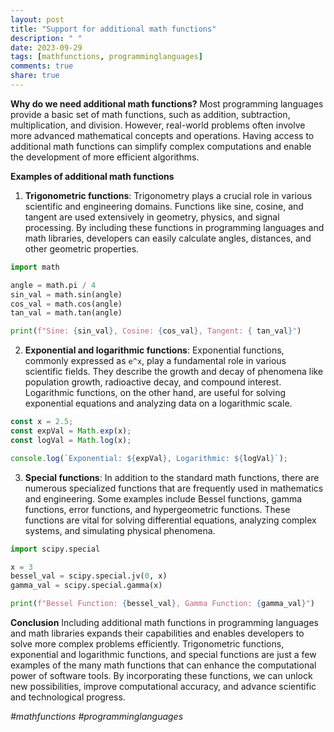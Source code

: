 ```yaml
---
layout: post
title: "Support for additional math functions"
description: " "
date: 2023-09-29
tags: [mathfunctions, programminglanguages]
comments: true
share: true
---
```


**Why do we need additional math functions?**
Most programming languages provide a basic set of math functions, such as addition, subtraction, multiplication, and division. However, real-world problems often involve more advanced mathematical concepts and operations. Having access to additional math functions can simplify complex computations and enable the development of more efficient algorithms.

**Examples of additional math functions**
1. **Trigonometric functions**: Trigonometry plays a crucial role in various scientific and engineering domains. Functions like sine, cosine, and tangent are used extensively in geometry, physics, and signal processing. By including these functions in programming languages and math libraries, developers can easily calculate angles, distances, and other geometric properties.

```python
import math

angle = math.pi / 4
sin_val = math.sin(angle)
cos_val = math.cos(angle)
tan_val = math.tan(angle)

print(f"Sine: {sin_val}, Cosine: {cos_val}, Tangent: { tan_val}")
```

2. **Exponential and logarithmic functions**: Exponential functions, commonly expressed as `e^x`, play a fundamental role in various scientific fields. They describe the growth and decay of phenomena like population growth, radioactive decay, and compound interest. Logarithmic functions, on the other hand, are useful for solving exponential equations and analyzing data on a logarithmic scale.

```javascript
const x = 2.5;
const expVal = Math.exp(x);
const logVal = Math.log(x);

console.log(`Exponential: ${expVal}, Logarithmic: ${logVal}`);
```

3. **Special functions**: In addition to the standard math functions, there are numerous specialized functions that are frequently used in mathematics and engineering. Some examples include Bessel functions, gamma functions, error functions, and hypergeometric functions. These functions are vital for solving differential equations, analyzing complex systems, and simulating physical phenomena.

```python
import scipy.special

x = 3
bessel_val = scipy.special.jv(0, x)
gamma_val = scipy.special.gamma(x)

print(f"Bessel Function: {bessel_val}, Gamma Function: {gamma_val}")
```

**Conclusion**
Including additional math functions in programming languages and math libraries expands their capabilities and enables developers to solve more complex problems efficiently. Trigonometric functions, exponential and logarithmic functions, and special functions are just a few examples of the many math functions that can enhance the computational power of software tools. By incorporating these functions, we can unlock new possibilities, improve computational accuracy, and advance scientific and technological progress.

*#mathfunctions #programminglanguages*